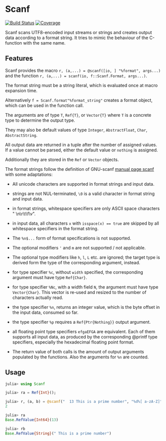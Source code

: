 # Scanf

[![Build Status](https://github.com/KlausC/Scanf.jl/workflows/CI/badge.svg)](https://github.com/KlausC/Scanf.jl/actions)
[![Coverage](https://codecov.io/gh/KlausC/Scanf.jl/branch/master/graph/badge.svg)](https://codecov.io/gh/KlausC/Scanf.jl)

Scanf scans UTF8-encoded input streams or strings and creates output data according to a format string.
It tries to mimic the behaviour of the C-function with the same name.

## Features

Scanf provides the macro `r, (a,...) = @scanf([io, ] "%format", args...)`
and the function `r, (a,...) = scanf(io, f::Scanf.Format, args...)`.

The format string must be a string literal, which is evaluated once at macro expansion time.

Alternatively `f = Scanf.format"%format_string"` creates a format object, which can be used in the function call.

The arguments are of type `T`, `Ref{T}`, or `Vector{T}` where `T` is a concrete type to determine the output type.

They may also be default values of type `Integer`, `AbstractFloat`, `Char`, `AbstractString`.

All output data are returned in a tuple after the number of assigned values. If a value cannot be parsed, either
the default value or `nothing` is assigned.

Additionally they are stored in the `Ref` or `Vector` objects.

The format strings follow the definition of GNU-scanf [manual page scanf](https://www.man7.org/linux/man-pages/man3/scanf.3.html)
with some adaptations:

+ All unicode characters are supported in format strings and input data.

+ strings are not NUL-terminated, `\0` is a valid character in format string and input data.

+ in format strings, whitespace specifiers are only ASCII space characters " \n\r\t\f\v".

+ in input data, all characters `x` with `isspace(x) == true` are skipped by all whitespace specifiers in the format string.

+ The `%n$...` form of format specifications is not supported.

+ The optional modifiers `'` and `m` are not supported / not applicable.

+ The optional type modifiers like `h`, `l`, `L` etc. are ignored;
 the target type is derived form the type of the corresponding argument, instead.

+ for type specifier `%c`, without `width` specified, the corresponding argument must have type `Ref{Char}`.

+ for type specifier `%Nc`, with a width field `N`, the argument must have type `Vector{Char}`.
  This vector is re-used and resized to the number of characters actually read.

+ the type specifier `%n`, returns an integer value, which is the byte offset in the input data, consumed so far.

+ the type specifier `%p` requires a `Ref{Ptr{Nothing}}` output argument.

+ all floating point type specifiers `efgaEFGA` are equivalent. Each of them supports all input data, as produced by the corresponding
  @printf type specifiers, especially the hexadecimal floating point format.

+ The return value of both calls is the amount of output arguments populated by the functions. Also the arguments for `%n` are counted. 

 ## Usage

 ```julia
julia> using Scanf

julia> ra = Ref{Int}();

julia> r, (a, b) = @scanf("  13 This is a prime number", "%d%[ a-zA-Z]", ra, String)
2

julia> ra
Base.RefValue{Int64}(13)

julia> rb
Base.RefValue{String}(" This is a prime number")

```
